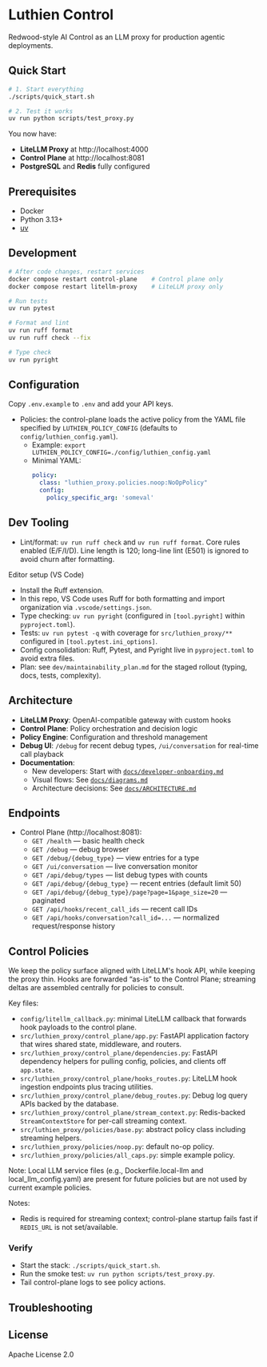 # Luthien Control

Redwood-style AI Control as an LLM proxy for production agentic deployments.

## Quick Start

```bash
# 1. Start everything
./scripts/quick_start.sh

# 2. Test it works
uv run python scripts/test_proxy.py
```

You now have:
- **LiteLLM Proxy** at http://localhost:4000
- **Control Plane** at http://localhost:8081
- **PostgreSQL** and **Redis** fully configured

## Prerequisites

- Docker
- Python 3.13+
- [uv](https://docs.astral.sh/uv/)

## Development

```bash
# After code changes, restart services
docker compose restart control-plane    # Control plane only
docker compose restart litellm-proxy    # LiteLLM proxy only

# Run tests
uv run pytest

# Format and lint
uv run ruff format
uv run ruff check --fix

# Type check
uv run pyright
```

## Configuration

Copy `.env.example` to `.env` and add your API keys.

- Policies: the control-plane loads the active policy from the YAML file specified by `LUTHIEN_POLICY_CONFIG` (defaults to `config/luthien_config.yaml`).
  - Example: `export LUTHIEN_POLICY_CONFIG=./config/luthien_config.yaml`
  - Minimal YAML:
    ```yaml
    policy:
      class: "luthien_proxy.policies.noop:NoOpPolicy"
      config:
        policy_specific_arg: 'someval'
    ```

## Dev Tooling

- Lint/format: `uv run ruff check` and `uv run ruff format`. Core rules enabled (E/F/I/D). Line length is 120; long-line lint (E501) is ignored to avoid churn after formatting.

Editor setup (VS Code)
- Install the Ruff extension.
- In this repo, VS Code uses Ruff for both formatting and import organization via `.vscode/settings.json`.
- Type checking: `uv run pyright` (configured in `[tool.pyright]` within `pyproject.toml`).
- Tests: `uv run pytest -q` with coverage for `src/luthien_proxy/**` configured in `[tool.pytest.ini_options]`.
- Config consolidation: Ruff, Pytest, and Pyright live in `pyproject.toml` to avoid extra files.
- Plan: see `dev/maintainability_plan.md` for the staged rollout (typing, docs, tests, complexity).

## Architecture

- **LiteLLM Proxy**: OpenAI-compatible gateway with custom hooks
- **Control Plane**: Policy orchestration and decision logic
- **Policy Engine**: Configuration and threshold management
- **Debug UI**: `/debug` for recent debug types, `/ui/conversation` for real-time call playback
- **Documentation**:
  - New developers: Start with [`docs/developer-onboarding.md`](docs/developer-onboarding.md)
  - Visual flows: See [`docs/diagrams.md`](docs/diagrams.md)
  - Architecture decisions: See [`docs/ARCHITECTURE.md`](docs/ARCHITECTURE.md)

## Endpoints

- Control Plane (http://localhost:8081):
  - `GET /health` — basic health check
  - `GET /debug` — debug browser
  - `GET /debug/{debug_type}` — view entries for a type
  - `GET /ui/conversation` — live conversation monitor
  - `GET /api/debug/types` — list debug types with counts
  - `GET /api/debug/{debug_type}` — recent entries (default limit 50)
  - `GET /api/debug/{debug_type}/page?page=1&page_size=20` — paginated
  - `GET /api/hooks/recent_call_ids` — recent call IDs
  - `GET /api/hooks/conversation?call_id=...` — normalized request/response history

## Control Policies

We keep the policy surface aligned with LiteLLM's hook API, while keeping the proxy thin. Hooks are forwarded “as-is” to the Control Plane; streaming deltas are assembled centrally for policies to consult.

Key files:
- `config/litellm_callback.py`: minimal LiteLLM callback that forwards hook payloads to the control plane.
- `src/luthien_proxy/control_plane/app.py`: FastAPI application factory that wires shared state, middleware, and routers.
- `src/luthien_proxy/control_plane/dependencies.py`: FastAPI dependency helpers for pulling config, policies, and clients off `app.state`.
- `src/luthien_proxy/control_plane/hooks_routes.py`: LiteLLM hook ingestion endpoints plus tracing utilities.
- `src/luthien_proxy/control_plane/debug_routes.py`: Debug log query APIs backed by the database.
- `src/luthien_proxy/control_plane/stream_context.py`: Redis-backed `StreamContextStore` for per-call streaming context.
- `src/luthien_proxy/policies/base.py`: abstract policy class including streaming helpers.
- `src/luthien_proxy/policies/noop.py`: default no-op policy.
- `src/luthien_proxy/policies/all_caps.py`: simple example policy.

Note: Local LLM service files (e.g., Dockerfile.local-llm and local_llm_config.yaml) are present for future policies but are not used by current example policies.

Notes:
- Redis is required for streaming context; control-plane startup fails fast if `REDIS_URL` is not set/available.

### Verify

- Start the stack: `./scripts/quick_start.sh`.
- Run the smoke test: `uv run python scripts/test_proxy.py`.
- Tail control-plane logs to see policy actions.

## Troubleshooting

## License

Apache License 2.0
